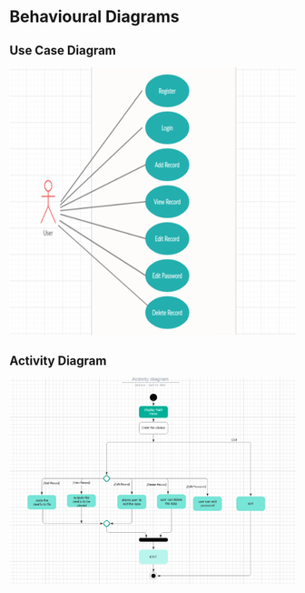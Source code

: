 # Behavioural Diagrams 
## Use Case Diagram
![Use Case Diagram](https://github.com/varun2awesome/stepin-VillainGod/blob/07cc67011794dd0d7bdb07cb415a73a3bc365e74/2_Architecture/Behavioural%20Diagram/use_case.png)
## Activity Diagram
![Activity Diagram](https://github.com/varun2awesome/stepin-VillainGod/blob/07cc67011794dd0d7bdb07cb415a73a3bc365e74/2_Architecture/Behavioural%20Diagram/activity.png)

